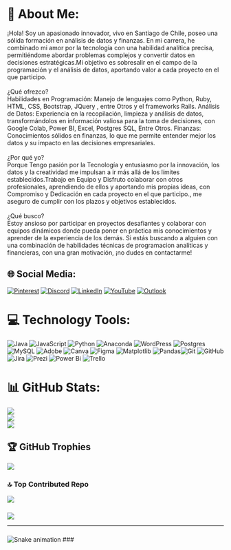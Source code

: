 # 💫 About Me:
¡Hola! Soy un apasionado innovador, vivo en Santiago de Chile, poseo una sólida formación en análisis de datos y finanzas. En mi carrera, he combinado mi amor por la tecnología con una habilidad analítica precisa, permitiéndome abordar problemas complejos y convertir datos en decisiones estratégicas.Mi objetivo es sobresalir en el campo de la programación y el análisis de datos, aportando valor a cada proyecto en el que participo.<br><br>¿Qué ofrezco?<br>Habilidades en Programación: Manejo de lenguajes como Python, Ruby, HTML, CSS, Bootstrap, JQuery , entre Otros y el frameworks Rails. Análisis de Datos: Experiencia en la recopilación, limpieza y análisis de datos, transformándolos en información valiosa para la toma de decisiones, con Google Colab, Power BI, Excel, Postgres SQL, Entre Otros. Finanzas: Conocimientos sólidos en finanzas, lo que me permite entender mejor los datos y su impacto en las decisiones empresariales.<br><br>¿Por qué yo?<br>Porque Tengo pasión por la Tecnología y entusiasmo por la innovación, los datos y la creatividad me impulsan a ir más allá de los límites establecidos.Trabajo en Equipo y Disfruto colaborar con otros profesionales, aprendiendo de ellos y aportando mis propias ideas, con Compromiso y Dedicación en cada proyecto en el que participo., me aseguro de cumplir con los plazos y objetivos establecidos.<br><br>¿Qué busco?<br>Estoy ansioso por participar en proyectos desafiantes y colaborar con equipos dinámicos donde pueda poner en práctica mis conocimientos y aprender de la experiencia de los demás. Si estás buscando a alguien con una combinación de habilidades técnicas de programacion analiticas y financieras, con una gran motivación, ¡no dudes en contactarme!


## 🌐 Social Media:
[![Pinterest](https://img.shields.io/badge/Pinterest-%23E60023.svg?logo=Pinterest&logoColor=white)](https://pinterest.com/angeltroncoso) [![Discord](https://img.shields.io/badge/Discord-%237289DA.svg?logo=discord&logoColor=white)](https://discord.gg/angelgabriel1439)  [![LinkedIn](https://img.shields.io/badge/LinkedIn-%230077B5.svg?logo=linkedin&logoColor=white)](https://linkedin.com/in/angeltroncoso) [![YouTube](https://img.shields.io/badge/YouTube-%23FF0000.svg?logo=YouTube&logoColor=white)](https://youtube.com/@angeltroncoso)  [![Outlook](https://img.shields.io/badge/Outlook-angeltroncoso2019%40outlook.es-blue?logo=microsoft-outlook&logoColor=white)](mailto:angeltroncoso2019@outlook.es)





# 💻 Technology Tools:
![Java](https://img.shields.io/badge/java-%23ED8B00.svg?style=for-the-badge&logo=openjdk&logoColor=white) ![JavaScript](https://img.shields.io/badge/javascript-%23323330.svg?style=for-the-badge&logo=javascript&logoColor=%23F7DF1E) ![Python](https://img.shields.io/badge/python-3670A0?style=for-the-badge&logo=python&logoColor=ffdd54) ![Anaconda](https://img.shields.io/badge/Anaconda-%2344A833.svg?style=for-the-badge&logo=anaconda&logoColor=white) ![WordPress](https://img.shields.io/badge/WordPress-%23117AC9.svg?style=for-the-badge&logo=WordPress&logoColor=white) ![Postgres](https://img.shields.io/badge/postgres-%23316192.svg?style=for-the-badge&logo=postgresql&logoColor=white) ![MySQL](https://img.shields.io/badge/mysql-4479A1.svg?style=for-the-badge&logo=mysql&logoColor=white) ![Adobe](https://img.shields.io/badge/adobe-%23FF0000.svg?style=for-the-badge&logo=adobe&logoColor=white) ![Canva](https://img.shields.io/badge/Canva-%2300C4CC.svg?style=for-the-badge&logo=Canva&logoColor=white) ![Figma](https://img.shields.io/badge/figma-%23F24E1E.svg?style=for-the-badge&logo=figma&logoColor=white) ![Matplotlib](https://img.shields.io/badge/Matplotlib-%23ffffff.svg?style=for-the-badge&logo=Matplotlib&logoColor=black) ![Pandas](https://img.shields.io/badge/pandas-%23150458.svg?style=for-the-badge&logo=pandas&logoColor=white)![Git](https://img.shields.io/badge/git-%23F05033.svg?style=for-the-badge&logo=git&logoColor=white) ![GitHub](https://img.shields.io/badge/github-%23121011.svg?style=for-the-badge&logo=github&logoColor=white)![Jira](https://img.shields.io/badge/jira-%230A0FFF.svg?style=for-the-badge&logo=jira&logoColor=white) ![Prezi](https://img.shields.io/badge/Prezi-%23000000.svg?style=for-the-badge&logo=Prezi&logoColor=white) ![Power Bi](https://img.shields.io/badge/power_bi-F2C811?style=for-the-badge&logo=powerbi&logoColor=black) ![Trello](https://img.shields.io/badge/Trello-%23026AA7.svg?style=for-the-badge&logo=Trello&logoColor=white)


# 📊 GitHub Stats:
![](https://github-readme-stats.vercel.app/api?username=angeltroncoso&theme=dark&hide_border=false&include_all_commits=false&count_private=false)<br/>
![](https://github-readme-streak-stats.herokuapp.com/?user=angeltroncoso&theme=dark&hide_border=false)<br/>
![](https://github-readme-stats.vercel.app/api/top-langs/?username=angeltroncoso&theme=dark&hide_border=false&include_all_commits=false&count_private=false&layout=compact)

## 🏆 GitHub Trophies
![](https://github-profile-trophy.vercel.app/?username=angeltroncoso&theme=radical&no-frame=false&no-bg=true&margin-w=4)

### 🔝 Top Contributed Repo

![](https://github-contributor-stats.vercel.app/api?username=angeltroncoso&limit=5&theme=dark&combine_all_yearly_contributions=true)
###

[![](https://visitcount.itsvg.in/api?id=angeltroncoso&icon=0&color=0)](https://visitcount.itsvg.in)

---
###

<img src="https://raw.githubusercontent.com/maurodesouza/maurodesouza/output/snake.svg" alt="Snake animation" />
###
